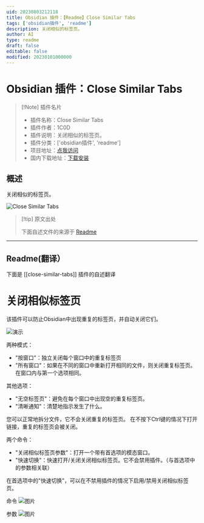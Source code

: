 ```yaml
---
uid: 20230803212118
title: Obsidian 插件：【Readme】Close Similar Tabs
tags: ['obsidian插件', 'readme']
description: 关闭相似的标签页。
author: AI
type: readme
draft: false
editable: false
modified: 20230101000000
---
```


# Obsidian 插件：Close Similar Tabs

> [!Note] 插件名片
> - 插件名称：Close Similar Tabs
> - 插件作者：1C0D
> - 插件说明：关闭相似的标签页。
> - 插件分类：['obsidian插件', 'readme']
> - 项目地址：[点我访问](https://github.com/1C0D/Obsidian-Close-Similar-Tabs)
> - 国内下载地址：[下载安装](https://pkmer.cn/products/plugin/pluginMarket/?close-similar-tabs)

## 概述

关闭相似的标签页。

![Close Similar Tabs](https://cdn.pkmer.cn/covers/close-similar-tabs_new.gif!pkmer)

> [!tip] 原文出处
> 
>下面自述文件的来源于 [Readme](https://ghproxy.net/https://raw.githubusercontent.com/1C0D/Obsidian-Close-Similar-Tabs/master/README.md)
> 

---

## Readme(翻译）

下面是 [[close-similar-tabs]] 插件的自述翻译



# 关闭相似标签页

该插件可以防止Obsidian中出现重复的标签页，并自动关闭它们。

![演示](demo.gif)

两种模式：
- "按窗口"：独立关闭每个窗口中的重复标签页
- "所有窗口"：如果在不同的窗口中重新打开相同的文件，则关闭重复标签页。在窗口内与第一个选项相同。

其他选项：
- "无空标签页"：避免在每个窗口中出现空的重复标签页。
- "清晰通知"：清楚地指示发生了什么。

您可以正常地拆分文件，它不会关闭重复的标签页。
在不按下Ctrl键的情况下打开链接，重复的标签页会被关闭。

两个命令：
- "关闭相似标签页参数"：打开一个带有首选项的模态窗口。
- "快速切换"：快速打开/关闭关闭相似标签页。它不会禁用插件。（与首选项中的参数相关联）

在首选项中的"快速切换"，可以在不禁用插件的情况下启用/禁用关闭相似标签页。

命令
![图片](img/CST-commands.jpg)

参数
![图片](img/CST-params.jpg)



